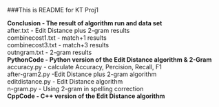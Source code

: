 ###This is README for KT Proj1 <br>

**Conclusion - The result of algorithm run and data set**<br>
after.txt - Edit Distance plus 2-gram results<br>
combinecost1.txt - match+1 results<br>
combinecost3.txt - match+3 results<br>
outngram.txt - 2-gram results<br>
**PythonCode - Python version of the Edit Distance algorithm & 2-Gram**<br>
accuracy.py - calculate Accuracy, Percision, Recall, F1<br>
after-gram2.py -Edit Distance  plus 2-gram algorithm <br>
editdistance.py - Edit Distance algorithm<br>
n-gram.py - Using 2-gram in spelling correction <br>
**CppCode - C++ version of the Edit Distance  algorithm**<br>
